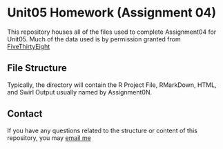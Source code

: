 # Unit05 Homework (Assignment 04)
This repository houses all of the files used to complete Assignment04 for Unit05. Much of the data used is by permission granted from [FiveThirtyEight](https://github.com/rudeboybert/fivethirtyeight)

## File Structure
Typically, the directory will contain the R Project File, RMarkDown, HTML, and Swirl Output usually named by Assignment0N. 

## Contact
If you have any questions related to the structure or content of this repository, you may [email me](mailto:ldacy@smu.edu)